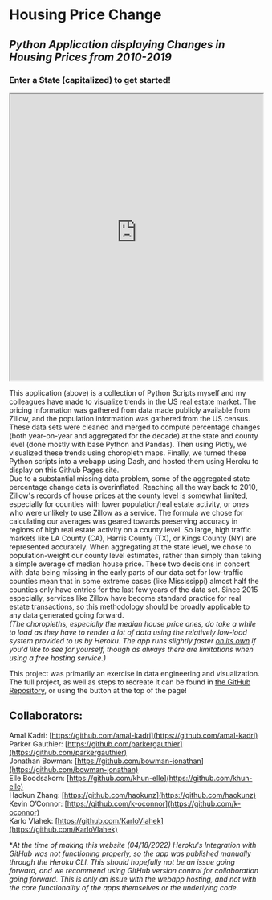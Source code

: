 # **Housing Price Change**
## *Python Application displaying Changes in Housing Prices from 2010-2019*
### Enter a State (capitalized) to get started!
<iframe src="https://house-price-choro.herokuapp.com/" height="570" width="100%" frameBorder="10"></iframe>  

This application (above) is a collection of Python Scripts myself and my colleagues have made to visualize trends in the US real estate market. The pricing information was gathered from data made publicly available from Zillow, and the population information was gathered from the US census. These data sets were cleaned and merged to compute percentage changes (both year-on-year and aggregated for the decade) at the state and county level (done mostly with base Python and Pandas). Then using Plotly, we visualized these trends using choropleth maps. Finally, we turned these Python scripts into a webapp using Dash, and hosted them using Heroku to display on this Github Pages site.  
Due to a substantial missing data problem, some of the aggregated state percentage change data is overinflated. Reaching all the way back to 2010, Zillow's records of house prices at the county level is somewhat limited, especially for counties with lower population/real estate activity, or ones who were unlikely to use Zillow as a service. The formula we chose for calculating our averages was geared towards preserving accuracy in regions of high real estate activity on a county level. So large, high traffic markets like LA County (CA), Harris County (TX), or Kings County (NY) are represented accurately. When aggregating at the state level, we chose to population-weight our county level estimates, rather than simply than taking a simple average of median house price. These two decisions in concert with data being missing in the early parts of our data set for low-traffic counties mean that in some extreme cases (like Mississippi) almost half the counties only have entries for the last few years of the data set. Since 2015 especially, services like Zillow have become standard practice for real estate transactions, so this methodology should be broadly applicable to any data generated going forward.  
*(The choropleths, especially the median house price ones, do take a while to load as they have to render a lot of data using the relatively low-load system provided to us by Heroku. The app runs slightly faster [on its own](https://house-price-choro.herokuapp.com/) if you'd like to see for yourself, though as always there are limitations when using a free hosting service.)*  

This project was primarily an exercise in data engineering and visualization. The full project, as well as steps to recreate it can be found in [the GitHub Repository](https://github.com/parkergauthier/Housing_Price_Choropleth), or using the button at the top of the page!


## Collaborators:  
Amal Kadri: [https://github.com/amal-kadri](https://github.com/amal-kadri)  
Parker Gauthier: [https://github.com/parkergauthier](https://github.com/parkergauthier)  
Jonathan Bowman: [https://github.com/bowman-jonathan](https://github.com/bowman-jonathan)  
Elle Boodsakorn: [https://github.com/khun-elle](https://github.com/khun-elle)  
Haokun Zhang: [https://github.com/haokunz](https://github.com/haokunz)  
Kevin O’Connor: [https://github.com/k-oconnor](https://github.com/k-oconnor)  
Karlo Vlahek: [https://github.com/KarloVlahek](https://github.com/KarloVlahek)

**At the time of making this website (04/18/2022) Heroku's Integration with GitHub was not functioning properly, so the app was published manually through the Heroku CLI. This should hopefully not be an issue going forward, and we recommend using GitHub version control for collaboration going forward. This is only an issue with the webapp hosting, and not with the core functionality of the apps themselves or the underlying code.*
